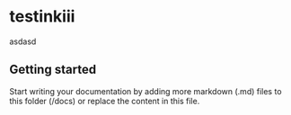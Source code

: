 # testinkiii

asdasd

## Getting started

Start writing your documentation by adding more markdown (.md) files to this
folder (/docs) or replace the content in this file.